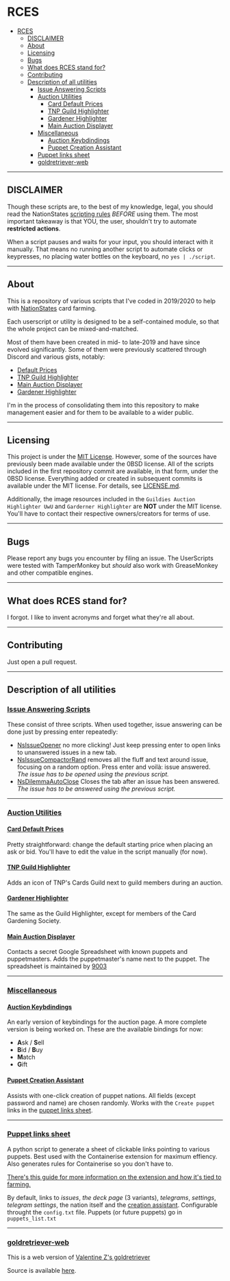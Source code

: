 # RCES

- [RCES](#rces)
  - [DISCLAIMER](#disclaimer)
  - [About](#about) 
  - [Licensing](#licensing)
  - [Bugs](#bugs)
  - [What does RCES stand for?](#what-does-rces-stand-for)
  - [Contributing](#contributing)
  - [Description of all utilities](#description-of-all-utilities)
    - [Issue Answering Scripts](#issue-answering-scripts)
    - [Auction Utilities](#auction-utilities)
      - [Card Default Prices](#card-default-prices)
      - [TNP Guild Highlighter](#tnp-guild-highlighter)
      - [Gardener Highlighter](#gardener-highlighter)
      - [Main Auction Displayer](#main-auction-displayer)
    - [Miscellaneous](#miscellaneous)
      - [Auction Keybdindings](#auction-keybdindings)
      - [Puppet Creation Assistant](#puppet-creation-assistant)
    - [Puppet links sheet](#puppet-links-sheet)
    - [goldretriever-web](#goldretriever-web)

---

## DISCLAIMER

Though these scripts are, to the best of my knowledge, legal, you should
read the NationStates [scripting rules](https://forum.nationstates.net/viewtopic.php?p=16394966#p16394966) 
*BEFORE* using them. The most important takeaway is that YOU, the user,
shouldn't try to automate **restricted actions**.

When a script pauses and waits for your input, you should interact with
it manually.
That means no running another script to automate clicks or keypresses,
no placing water bottles on the keyboard, no `yes | ./script`.

---

## About

This is a repository of various scripts that I've coded in 2019/2020 to help
with [NationStates](https://www.nationstates.net) card farming.

Each userscript or utility is designed to be a self-contained module, so that
the whole project can be mixed-and-matched.

Most of them have been created in mid- to late-2019 and have since evolved
significantly. Some of them were previously scattered through Discord and
various gists, notably:

  * [Default Prices](https://gist.github.com/dithpri/d443d2873a4b6212fc0b32894ce15707)
  * [TNP Guild Highlighter](https://gist.github.com/dithpri/7f06ce1bf64d2a4b5ec9225da2f1e3df)
  * [Main Auction Displayer](https://gist.github.com/dithpri/6a3fb524e59755510b18e676039b16d2)
  * [Gardener Highlighter](https://gist.github.com/dithpri/93015dd7281c579ed267dafdf5e97b8d)
  
I'm in the process of consolidating them into this repository to make
management easier and for them to be available to a wider public.

---

## Licensing

This project is under the [MIT License](LICENSE.md). However, some of the
sources have previously been made available under the 0BSD license. All of the
scripts included in the first repository commit are available, in that form,
under the 0BSD license. Everything added or created in subsequent commits is
available under the MIT license. For details, see [LICENSE.md](LICENSE.md).

Additionally, the image resources included in the
`Guildies Auction Highlighter UwU` and `Garderner Highlighter` are **NOT**
under the MIT license. You'll have to contact their respective owners/creators
for terms of use.

---

## Bugs

Please report any bugs you encounter by filing an issue. The UserScripts were
tested with TamperMonkey but *should* also work with GreaseMonkey and other
compatible engines.

---

## What does RCES stand for?

I forgot. I like to invent acronyms and forget what they're all about.

---

## Contributing

Just open a pull request.

---

## Description of all utilities

### [Issue Answering Scripts](userscripts/issue_answering)

These consist of three scripts. When used together, issue answering can be done
just by pressing enter repeatedly: 
  * [NsIssueOpener](userscripts/issue_answering/NsIssueOpener.user.js) no more
  clicking! Just keep pressing enter to open links to unanswered issues in a new
  tab.
  * [NsIssueCompactorRand](userscripts/issue_answering/NsIssueCompactorRand.user.js)
  removes all the fluff and text around issue, focusing on a random option.
  Press enter and voilà: issue answered. *The issue has to be opened using the
  previous script.*
  * [NsDilemmaAutoClose](userscripts/issue_answering/NsDilemmaAutoClose.user.js)
  Closes the tab after an issue has been answered. *The issue has to be answered
  using the previous script.*

---

### [Auction Utilities](userscripts/auction)

#### [Card Default Prices](userscripts/auction/Card%20Default%20Prices.user.js)
Pretty straightforward: change the default starting price when placing an ask or
bid. You'll have to edit the value in the script manually (for now).

#### [TNP Guild Highlighter](userscripts/auction/Guildies%20Auction%20Highlighter%20UwU.user.js)
Adds an icon of TNP's Cards Guild next to guild members during an auction.

#### [Gardener Highlighter](userscripts/auction/Gardener%20Highlighter.user.js)
The same as the Guild Highlighter, except for members of the Card Gardening
Society.

#### [Main Auction Displayer](userscripts/auction/Main%20Auction%20Displayer.user.js)
Contacts a secret Google Spreadsheet with known puppets and puppetmasters. Adds
the puppetmaster's name next to the puppet. The spreadsheet is maintained by
[9003](https://www.nationstates.net/nation=9003)

---

### [Miscellaneous](userscripts/miscellaneous)

#### [Auction Keybdindings](userscripts/miscellaneous/auction-keybindings.user.js)
An early version of keybindings for the auction page. A more complete version is
being worked on. These are the available bindings for now:
  * **A**sk / **S**ell
  * **B**id / **B**uy
  * **M**atch
  * **G**ift

#### [Puppet Creation Assistant](userscripts/miscellaneous/NsPuppetCreateAssist.user.js)
Assists with one-click creation of puppet nations. All fields (except password
and name) are chosen randomly. Works with the `Create puppet` links in the
[puppet links sheet](#puppet-links-sheet).

---

### [Puppet links sheet](puppet_links_sheet)
A python script to generate a sheet of clickable links pointing to various
puppets. Best used with the Containerise extension for maximum effiency. Also
generates rules for Containerise so you don't have to.
  
[There's this guide for more information on the extension and how it's tied to
farming.](https://www.nationstates.net/page=dispatch/id=1383002)

By default, links to *issues*, *the deck page* (3 variants), *telegrams*,
*settings*, *telegram settings*, the nation itself and the
[creation assistant](#puppet-creation-assistant). Configurable throught the
`config.txt` file. Puppets (or future puppets) go in `puppets_list.txt`

---

### [goldretriever-web](https://dithpri.github.io/goldretriever-web/build/index.html)
This is a web version of
[Valentine Z's goldretriever](https://forum.nationstates.net/viewtopic.php?f=42&t=476326)

Source is available [here](https://github.com/dithpri/goldretriever-web).
